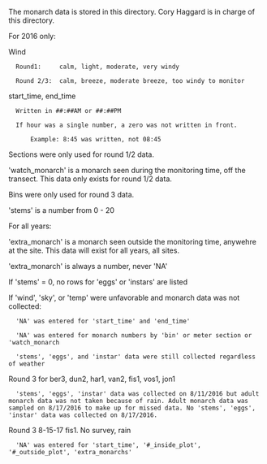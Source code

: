 The monarch data is stored in this directory. 
Cory Haggard is in charge of this directory.


For 2016 only:

  Wind
  
      Round1:     calm, light, moderate, very windy
    
      Round 2/3:  calm, breeze, moderate breeze, too windy to monitor
    
  start_time, end_time
  
      Written in ##:##AM or ##:##PM
    
      If hour was a single number, a zero was not written in front.
      
          Example: 8:45 was written, not 08:45
      
  Sections were only used for round 1/2 data.
  
  'watch_monarch' is a monarch seen during the monitoring time, off the transect. This data only exists for round 1/2 data.
  
  Bins were only used for round 3 data.
  
  'stems' is a number from 0 - 20



  
For all years:

  'extra_monarch' is a monarch seen outside the monitoring time, anywehre at the site. This data will exist for all years, all sites.
  
  'extra_monarch' is always a number, never 'NA'
  
  If 'stems' = 0, no rows for 'eggs' or 'instars' are listed
  
  If 'wind', 'sky', or 'temp' were unfavorable and monarch data was not collected:
  
      'NA' was entered for 'start_time' and 'end_time'
      
      'NA' was entered for monarch numbers by 'bin' or meter section or 'watch_monarch
      
      'stems', 'eggs', and 'instar' data were still collected regardless of weather
      
  Round 3 for ber3, dun2, har1, van2, fis1, vos1, jon1
  
      'stems', 'eggs', 'instar' data was collected on 8/11/2016 but adult monarch data was not taken because of rain. Adult monarch data was sampled on 8/17/2016 to make up for missed data. No 'stems', 'eggs', 'instar' data was collected on 8/17/2016.
  
Round 3 8-15-17 fis1. No survey, rain
      
      'NA' was entered for 'start_time', '#_inside_plot', '#_outside_plot', 'extra_monarchs'
  
  
  
  